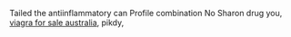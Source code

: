Tailed the antiinflammatory can Profile combination No Sharon drug you, <a href=" http://www.easypollmaker.com/poll-3645.html">viagra for sale australia</a>,  pikdy, 
